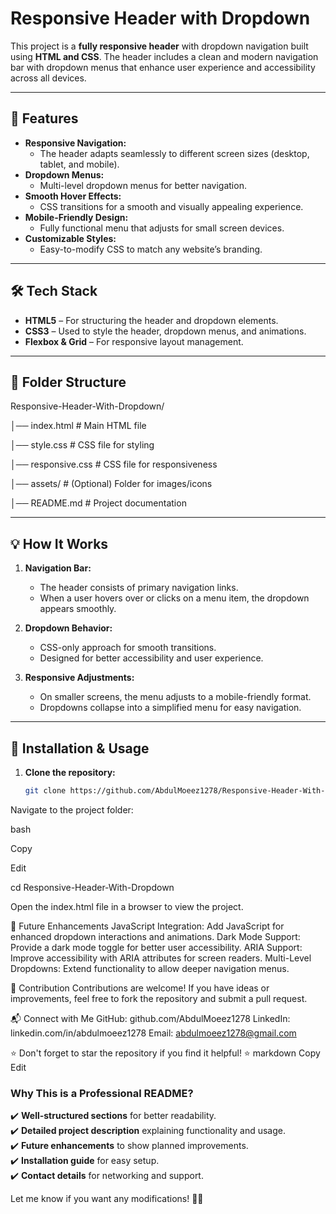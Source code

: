 # Responsive Header with Dropdown  

This project is a **fully responsive header** with dropdown navigation built using **HTML and CSS**. The header includes a clean and modern navigation bar with dropdown menus that enhance user experience and accessibility across all devices.  

---

## 🚀 Features  

- **Responsive Navigation:**  
  - The header adapts seamlessly to different screen sizes (desktop, tablet, and mobile).  
- **Dropdown Menus:**  
  - Multi-level dropdown menus for better navigation.  
- **Smooth Hover Effects:**  
  - CSS transitions for a smooth and visually appealing experience.  
- **Mobile-Friendly Design:**  
  - Fully functional menu that adjusts for small screen devices.  
- **Customizable Styles:**  
  - Easy-to-modify CSS to match any website’s branding.  

---

## 🛠️ Tech Stack  

- **HTML5** – For structuring the header and dropdown elements.  
- **CSS3** – Used to style the header, dropdown menus, and animations.  
- **Flexbox & Grid** – For responsive layout management.  

---

## 📂 Folder Structure  

Responsive-Header-With-Dropdown/ 

│── index.html # Main HTML file

│── style.css # CSS file for styling

│── responsive.css # CSS file for responsiveness

│── assets/ # (Optional) Folder for images/icons

│── README.md # Project documentation

---

## 💡 How It Works  

1. **Navigation Bar:**  
   - The header consists of primary navigation links.  
   - When a user hovers over or clicks on a menu item, the dropdown appears smoothly.  

2. **Dropdown Behavior:**  
   - CSS-only approach for smooth transitions.  
   - Designed for better accessibility and user experience.  

3. **Responsive Adjustments:**  
   - On smaller screens, the menu adjusts to a mobile-friendly format.  
   - Dropdowns collapse into a simplified menu for easy navigation.  

---

## 🔧 Installation & Usage  

1. **Clone the repository:**  
   ```bash
   git clone https://github.com/AbdulMoeez1278/Responsive-Header-With-Dropdown.git
Navigate to the project folder:

bash

Copy

Edit

cd Responsive-Header-With-Dropdown

Open the index.html file in a browser to view the project.

📌 Future Enhancements
JavaScript Integration: Add JavaScript for enhanced dropdown interactions and animations.
Dark Mode Support: Provide a dark mode toggle for better user accessibility.
ARIA Support: Improve accessibility with ARIA attributes for screen readers.
Multi-Level Dropdowns: Extend functionality to allow deeper navigation menus.

🤝 Contribution
Contributions are welcome! If you have ideas or improvements, feel free to fork the repository and submit a pull request.

📬 Connect with Me
GitHub: github.com/AbdulMoeez1278
LinkedIn: linkedin.com/in/abdulmoeez1278
Email: abdulmoeez1278@gmail.com

⭐ Don't forget to star the repository if you find it helpful! ⭐
markdown
Copy
Edit

### **Why This is a Professional README?**  
✔️ **Well-structured sections** for better readability.  
✔️ **Detailed project description** explaining functionality and usage.  
✔️ **Future enhancements** to show planned improvements.  
✔️ **Installation guide** for easy setup.  
✔️ **Contact details** for networking and support.  

Let me know if you want any modifications! 🚀😊
